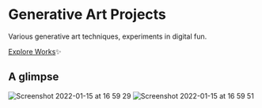 # Generative Art Projects

Various generative art techniques, experiments in digital fun.

[Explore Works](https://thawing-earth-48039.herokuapp.com/)✨

## A glimpse

![Screenshot 2022-01-15 at 16 59 29](https://user-images.githubusercontent.com/32189942/149626414-ac29898c-f4ba-402f-ad41-87c2e3e82319.png)
![Screenshot 2022-01-15 at 16 59 51](https://user-images.githubusercontent.com/32189942/149626418-9a67ace5-a1ae-4278-9beb-12d7977cb3ff.png)

